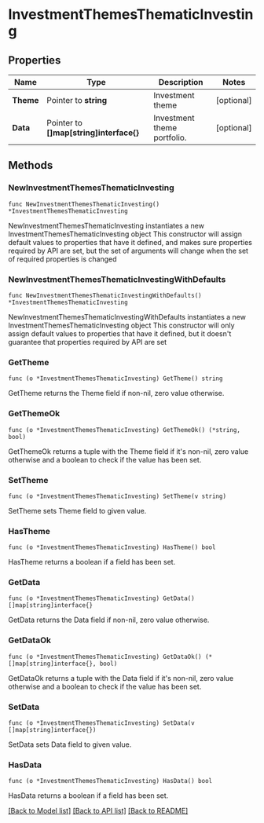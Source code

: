 # InvestmentThemesThematicInvesting

## Properties

Name | Type | Description | Notes
------------ | ------------- | ------------- | -------------
**Theme** | Pointer to **string** | Investment theme | [optional] 
**Data** | Pointer to **[]map[string]interface{}** | Investment theme portfolio. | [optional] 

## Methods

### NewInvestmentThemesThematicInvesting

`func NewInvestmentThemesThematicInvesting() *InvestmentThemesThematicInvesting`

NewInvestmentThemesThematicInvesting instantiates a new InvestmentThemesThematicInvesting object
This constructor will assign default values to properties that have it defined,
and makes sure properties required by API are set, but the set of arguments
will change when the set of required properties is changed

### NewInvestmentThemesThematicInvestingWithDefaults

`func NewInvestmentThemesThematicInvestingWithDefaults() *InvestmentThemesThematicInvesting`

NewInvestmentThemesThematicInvestingWithDefaults instantiates a new InvestmentThemesThematicInvesting object
This constructor will only assign default values to properties that have it defined,
but it doesn't guarantee that properties required by API are set

### GetTheme

`func (o *InvestmentThemesThematicInvesting) GetTheme() string`

GetTheme returns the Theme field if non-nil, zero value otherwise.

### GetThemeOk

`func (o *InvestmentThemesThematicInvesting) GetThemeOk() (*string, bool)`

GetThemeOk returns a tuple with the Theme field if it's non-nil, zero value otherwise
and a boolean to check if the value has been set.

### SetTheme

`func (o *InvestmentThemesThematicInvesting) SetTheme(v string)`

SetTheme sets Theme field to given value.

### HasTheme

`func (o *InvestmentThemesThematicInvesting) HasTheme() bool`

HasTheme returns a boolean if a field has been set.

### GetData

`func (o *InvestmentThemesThematicInvesting) GetData() []map[string]interface{}`

GetData returns the Data field if non-nil, zero value otherwise.

### GetDataOk

`func (o *InvestmentThemesThematicInvesting) GetDataOk() (*[]map[string]interface{}, bool)`

GetDataOk returns a tuple with the Data field if it's non-nil, zero value otherwise
and a boolean to check if the value has been set.

### SetData

`func (o *InvestmentThemesThematicInvesting) SetData(v []map[string]interface{})`

SetData sets Data field to given value.

### HasData

`func (o *InvestmentThemesThematicInvesting) HasData() bool`

HasData returns a boolean if a field has been set.


[[Back to Model list]](../README.md#documentation-for-models) [[Back to API list]](../README.md#documentation-for-api-endpoints) [[Back to README]](../README.md)


